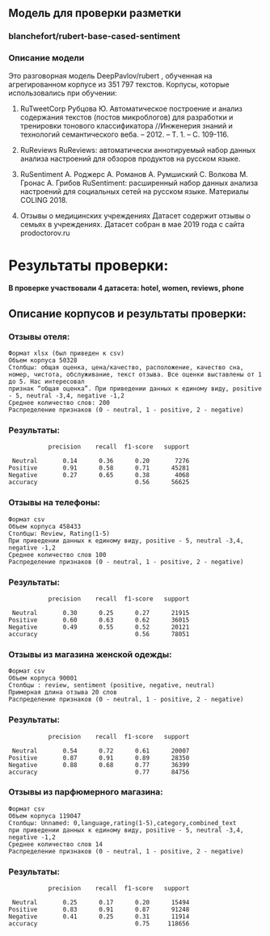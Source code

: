 ## Модель для проверки разметки

### blanchefort/rubert-base-cased-sentiment

### Описание модели
Это разговорная модель DeepPavlov/rubert , обученная на агрегированном корпусе из 351 797 текстов.
Корпусы, которые использовались при обучении:

1) RuTweetCorp
Рубцова Ю. Автоматическое построение и анализ содержания текстов (постов микроблогов) для разработки и тренировки тонового классификатора //Инженерия знаний и технологий семантического веба. – 2012. – Т. 1. – С. 109-116.

2) RuReviews
RuReviews: автоматически аннотируемый набор данных анализа настроений для обзоров продуктов на русском языке.

3) RuSentiment
А. Роджерс А. Романов А. Румшиский С. Волкова М. Гронас А. Грибов RuSentiment: расширенный набор данных анализа настроений для социальных сетей на русском языке. Материалы COLING 2018.

4) Отзывы о медицинских учреждениях
Датасет содержит отзывы о семьях в учреждениях. Датасет собран в мае 2019 года с сайта prodoctorov.ru

# Результаты проверки:

#### В проверке участвовали 4 датасета: hotel, women, reviews, phone

## Описание корпусов и результаты проверки:

### Отзывы отеля:

    Формат xlsx (был приведен к csv)
    Объем корпуса 50328
    Столбцы: общая оценка, цена/качество, расположение, качество сна, номер, чистота, обслуживание, текст отзыва. Все оценки выставлены от 1 до 5. Нас интересовал
    признак “общая оценка”. При приведении данных к единому виду, positive - 5, neutral -3,4, negative -1,2
    Среднее количество слов: 200
    Распределение признаков (0 - neutral, 1 - positive, 2 - negative)

### Результаты:

               precision    recall  f1-score   support

     Neutral       0.14      0.36      0.20       7276
    Positive       0.91      0.58      0.71      45281
    Negative       0.27      0.65      0.38       4068
    accuracy                           0.56      56625


### Отзывы на телефоны:

    Формат csv
    Объем корпуса 458433
    Столбцы: Review, Rating(1-5)
    При приведении данных к единому виду, positive - 5, neutral -3,4, negative -1,2
    Среднее количество слов 100
    Распределение признаков (0 - neutral, 1 - positive, 2 - negative)

### Результаты:

               precision    recall  f1-score   support

     Neutral       0.30      0.25      0.27      21915
    Positive       0.60      0.63      0.62      36015
    Negative       0.49      0.55      0.52      20121
    accuracy                           0.56      78051


### Отзывы из магазина женской одежды:

    Формат csv
    Объем корпуса 90001
    Столбцы : review, sentiment (positive, negative, neutral)
    Примерная длина отзыва 20 слов
    Распределение признаков (0 - neutral, 1 - positive, 2 - negative)

### Результаты:

               precision    recall  f1-score   support

     Neutral       0.54      0.72      0.61      20007
    Positive       0.87      0.91      0.89      28350
    Negative       0.88      0.68      0.77      36399
    accuracy                           0.77      84756

### Отзывы из парфюмерного магазина:

    Формат csv
    Объем корпуса 119047
    Столбцы: Unnamed: 0,language,rating(1-5),category,combined_text
    при приведении данных к единому виду, positive - 5, neutral -3,4, negative -1,2
    Среднее количество слов 14
    Распределение признаков (0 - neutral, 1 - positive, 2 - negative)
 
 ### Результаты:
 
               precision    recall  f1-score   support

     Neutral       0.25      0.17      0.20      15494
    Positive       0.83      0.91      0.87      91248
    Negative       0.41      0.25      0.31      11914
    accuracy                           0.75     118656
